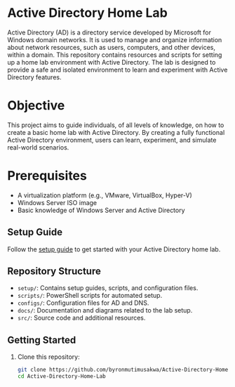 # Active Directory Home Lab

Active Directory (AD) is a directory service developed by Microsoft for Windows domain networks. It is used to manage and organize information about network resources, such as users, computers, and other devices, within a domain. This repository contains resources and scripts for setting up a home lab environment with Active Directory. The lab is designed to provide a safe and isolated environment to learn and experiment with Active Directory features.

# Objective

This project aims to guide individuals, of all levels of knowledge, on how to create a basic home lab with Active Directory. By creating a fully functional Active Directory environment, users can learn, experiment, and simulate real-world scenarios.

# Prerequisites

- A virtualization platform (e.g., VMware, VirtualBox, Hyper-V)
- Windows Server ISO image
- Basic knowledge of Windows Server and Active Directory

## Setup Guide

Follow the [setup guide](setup/setup-guide.md) to get started with your Active Directory home lab.

## Repository Structure

- `setup/`: Contains setup guides, scripts, and configuration files.
- `scripts/`: PowerShell scripts for automated setup.
- `configs/`: Configuration files for AD and DNS.
- `docs/`: Documentation and diagrams related to the lab setup.
- `src/`: Source code and additional resources.

## Getting Started

1. Clone this repository:
   ```bash
   git clone https://github.com/byronmutimusakwa/Active-Directory-Home-Lab
   cd Active-Directory-Home-Lab
